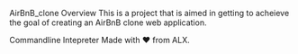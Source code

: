 AirBnB_clone
Overview
This is a project that is aimed in getting to acheieve the goal of creating an AirBnB clone web application.

Commandline Intepreter
Made with ❤️ from ALX.
